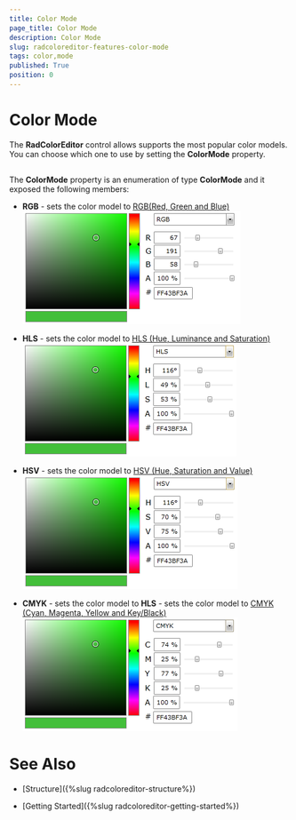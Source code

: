 ```yaml
---
title: Color Mode
page_title: Color Mode
description: Color Mode
slug: radcoloreditor-features-color-mode
tags: color,mode
published: True
position: 0
---
```


# Color Mode



The __RadColorEditor__ control allows supports the most popular color models. You can choose which one to use by setting the  __ColorMode__ property.
		

## 

The __ColorMode__ property is an enumeration of type __ColorMode__ and it exposed the following members:
				

* __RGB__ - sets the color model to
						[
								RGB(Red, Green and Blue)
							](http://en.wikipedia.org/wiki/RGB_color_model)![radcoloreditor-features-rgb](images/radcoloreditor-features-rgb.png)

* __HLS__ - sets the color model to 
						[
							HLS (Hue, Luminance and Saturation)
						](http://en.wikipedia.org/wiki/HSL_and_HSV)![radcoloreditor-features-hls](images/radcoloreditor-features-hls.png)

* __HSV__ - sets the color model to
						[
								HSV (Hue, Saturation and Value)
							](http://en.wikipedia.org/wiki/HSL_and_HSV)![radcoloreditor-features-hsv](images/radcoloreditor-features-hsv.png)

* __CMYK__ - sets the color model to 
						__HLS__ - sets the color model to
					[
							CMYK (Cyan, Magenta, Yellow and Key/Black)
						](http://en.wikipedia.org/wiki/Cmyk)![radcoloreditor-features-cmyk](images/radcoloreditor-features-cmyk.png)

# See Also

 * [Structure]({%slug radcoloreditor-structure%})

 * [Getting Started]({%slug radcoloreditor-getting-started%})
